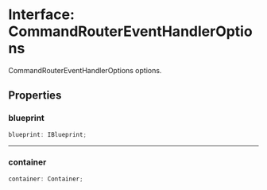 # Interface: CommandRouterEventHandlerOptions

CommandRouterEventHandlerOptions options.

## Properties

### blueprint

```ts
blueprint: IBlueprint;
```

***

### container

```ts
container: Container;
```
